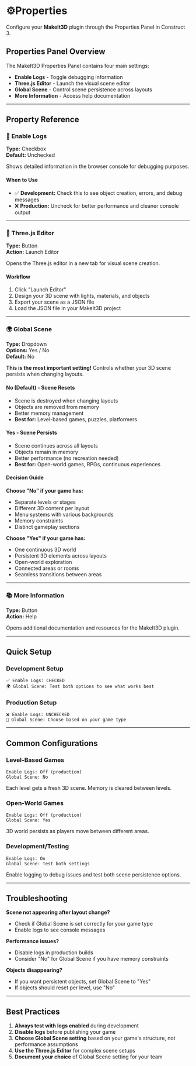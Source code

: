 # ⚙️Properties

Configure your **MakeIt3D** plugin through the Properties Panel in Construct 3.

## Properties Panel Overview

The MakeIt3D Properties Panel contains four main settings:

- **Enable Logs** - Toggle debugging information
- **Three.js Editor** - Launch the visual scene editor
- **Global Scene** - Control scene persistence across layouts
- **More Information** - Access help documentation

---

## Property Reference

### 🐛 Enable Logs

**Type:** Checkbox  
**Default:** Unchecked

Shows detailed information in the browser console for debugging purposes.

#### When to Use
- ✅ **Development:** Check this to see object creation, errors, and debug messages
- ❌ **Production:** Uncheck for better performance and cleaner console output

---

### 🚀 Three.js Editor

**Type:** Button  
**Action:** Launch Editor

Opens the Three.js editor in a new tab for visual scene creation.

#### Workflow
1. Click "Launch Editor"
2. Design your 3D scene with lights, materials, and objects
3. Export your scene as a JSON file
4. Load the JSON file in your MakeIt3D project

---

### 🌍 Global Scene

**Type:** Dropdown  
**Options:** Yes / No  
**Default:** No

**This is the most important setting!** Controls whether your 3D scene persists when changing layouts.

#### No (Default) - Scene Resets
- Scene is destroyed when changing layouts
- Objects are removed from memory
- Better memory management
- **Best for:** Level-based games, puzzles, platformers

#### Yes - Scene Persists  
- Scene continues across all layouts
- Objects remain in memory
- Better performance (no recreation needed)
- **Best for:** Open-world games, RPGs, continuous experiences

#### Decision Guide

**Choose "No" if your game has:**
- Separate levels or stages
- Different 3D content per layout
- Menu systems with various backgrounds
- Memory constraints
- Distinct gameplay sections

**Choose "Yes" if your game has:**
- One continuous 3D world
- Persistent 3D elements across layouts
- Open-world exploration
- Connected areas or rooms
- Seamless transitions between areas

---

### 📚 More Information

**Type:** Button  
**Action:** Help

Opens additional documentation and resources for the MakeIt3D plugin.

---

## Quick Setup

### Development Setup
```
✅ Enable Logs: CHECKED
🌍 Global Scene: Test both options to see what works best
```

### Production Setup
```
❌ Enable Logs: UNCHECKED
🎯 Global Scene: Choose based on your game type
```

---

## Common Configurations

### Level-Based Games
```
Enable Logs: Off (production)
Global Scene: No
```
Each level gets a fresh 3D scene. Memory is cleared between levels.

### Open-World Games
```
Enable Logs: Off (production)  
Global Scene: Yes
```
3D world persists as players move between different areas.

### Development/Testing
```
Enable Logs: On
Global Scene: Test both settings
```
Enable logging to debug issues and test both scene persistence options.

---

## Troubleshooting

**Scene not appearing after layout change?**
- Check if Global Scene is set correctly for your game type
- Enable logs to see console messages

**Performance issues?**
- Disable logs in production builds
- Consider "No" for Global Scene if you have memory constraints

**Objects disappearing?**
- If you want persistent objects, set Global Scene to "Yes"
- If objects should reset per level, use "No"

---

## Best Practices

1. **Always test with logs enabled** during development
2. **Disable logs** before publishing your game
3. **Choose Global Scene setting** based on your game's structure, not performance assumptions
4. **Use the Three.js Editor** for complex scene setups
5. **Document your choice** of Global Scene setting for your team